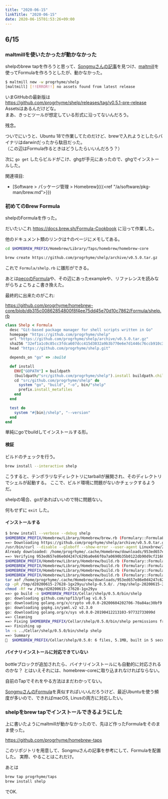 ```yaml
---
title: "2020-06-15"
linkTitle: "2020-06-15"
date: 2020-06-15T01:53:26+09:00
---
```


## 6/15
### maltmillを使いたかったが動かなかった

shelpのbrew tapを作ろうと思って、[Songmuさんの記事](https://songmu.jp/riji/entry/2019-02-22-maltmill.html)を見つけ、[maltmill](https://github.com/Songmu/maltmill)を使ってFormulaを作ろうとしたが、動かなかった。

```sh
$ maltmill new -w progrhyme/shelp
[maltmill] [!!ERROR!!] no assets found from latest release
```

いまGitHubの最新版は https://github.com/progrhyme/shelp/releases/tag/v0.5.1-pre-release  
Assetsはあるんだけどな。  
まあ、きっとツールが想定している形式に沿ってないんだろう。

残念。

ついでにいうと、Ubuntu 18で作業してたのだけど、brewで入れようとしたらバイナリはdarwinだったから駄目だった。  
（この辺はFormula作るときはどうしたらいいんだろう？）

次に `go get` したらビルドがこけ、ghgが手元にあったので、ghgでインストールした。

関連項目:

- [Software > パッケージ管理 > Homebrew]({{<ref "/a/software/pkg-man/brew.md">}})

### 初めてのBrew Formula

shelpのFormulaを作った。

だいたいこれ https://docs.brew.sh/Formula-Cookbook に沿って作業した。

他のドキュメント類のリンクは↑のページにメモしてある。

```sh
cd $HOMEBREW_PREFIX/Homebrew/Library/Taps/homebrew/homebrew-core

brew create https://github.com/progrhyme/shelp/archive/v0.5.0.tar.gz
```

これで `Formula/shelp.rb` に雛形ができる。

あとは[pecoのFormula](https://github.com/Homebrew/homebrew-core/blob/master/Formula/peco.rb)や、その辺にあったexampleや、リファレンスを読みながらちょこちょこ書き換えた。

最終的に出来たのがこれ:

https://github.com/progrhyme/homebrew-core/blob/db315c00862854800f8f4ee75dd45e70d10c7862/Formula/shelp.rb

```Ruby
class Shelp < Formula
  desc "Git-based package manager for shell scripts written in Go"
  homepage "https://github.com/progrhyme/shelp"
  url "https://github.com/progrhyme/shelp/archive/v0.5.0.tar.gz"
  sha256 "32ef1a1c0c85cc3fdca607dcc415d3032a9b3b770e6e7d1446c76ccb910c3c6a"
  head "https://github.com/progrhyme/shelp.git"

  depends_on "go" => :build

  def install
    ENV["GOPATH"] = buildpath
    (buildpath/"src/github.com/progrhyme/shelp").install buildpath.children
    cd "src/github.com/progrhyme/shelp" do
      system "go", "build", "-o", bin/"shelp"
      prefix.install_metafiles
    end
  end

  test do
    system "#{bin}/shelp", "--version"
  end
end
```

単純にgoでbuildしてインストールする形。

#### 検証

ビルドのチェックを行う。

```sh
brew install --interactive shelp
```

こうすると、テンポラリなディレクトリにtarballが展開され、そのディレクトリでシェルが起動する。
ここで、ビルド環境に問題がないかチェックするようだ。

shelpの場合、goがあればいいので特に問題ない。

何もせずに `exit` した。

#### インストールする

```sh
$ brew install --verbose --debug shelp
$HOMEBREW_PREFIX/Homebrew/Library/Homebrew/brew.rb (Formulary::FormulaLoader): loading $HOMEBREW_PREFIX/Homebrew/Library/Taps/homebrew/homebrew-core/Formula/go.rb
==> Downloading https://github.com/progrhyme/shelp/archive/v0.5.0.tar.gz
/usr/bin/curl --disable --globoff --show-error --user-agent Linuxbrew/2.4.0-41-g0125c4c\ \(Linux\;\ x86_64\ Ubuntu\ 18.04.4\ LTS\)\ curl/7.58.0 --retry 3 --location --silent --head --request GET https://github.com/progrhyme/shelp/archive/v0.5.0.tar.gz
Already downloaded: /home/progrhyme/.cache/Homebrew/downloads/953ed657e86e0d4247c629ba0e66f0a7a0690b35b0122db90d9cf2160b8a6a61--shelp-0.5.0.tar.gz
==> Verifying 953ed657e86e0d4247c629ba0e66f0a7a0690b35b0122db90d9cf2160b8a6a61--shelp-0.5.0.tar.gz checksum
$HOMEBREW_PREFIX/Homebrew/Library/Homebrew/build.rb (Formulary::FormulaLoader): loading $HOMEBREW_PREFIX/Homebrew/Library/Taps/homebrew/homebrew-core/Formula/go.rb
$HOMEBREW_PREFIX/Homebrew/Library/Homebrew/build.rb (Formulary::FormulaLoader): loading $HOMEBREW_PREFIX/Homebrew/Library/Taps/homebrew/homebrew-core/Formula/gcc.rb
$HOMEBREW_PREFIX/Homebrew/Library/Homebrew/build.rb (Formulary::FormulaLoader): loading $HOMEBREW_PREFIX/Homebrew/Library/Taps/homebrew/homebrew-core/Formula/binutils.rb
$HOMEBREW_PREFIX/Homebrew/Library/Homebrew/build.rb (Formulary::FormulaLoader): loading $HOMEBREW_PREFIX/Homebrew/Library/Taps/homebrew/homebrew-core/Formula/make.rb
tar xof /home/progrhyme/.cache/Homebrew/downloads/953ed657e86e0d4247c629ba0e66f0a7a0690b35b0122db90d9cf2160b8a6a61--shelp-0.5.0.tar.gz -C /tmp/d20200615-27628-1gx29yu
cp -pR /tmp/d20200615-27628-1gx29yu/shelp-0.5.0/. /tmp/shelp-20200615-27628-1cuvuid/shelp-0.5.0
chmod -Rf +w /tmp/d20200615-27628-1gx29yu
==> go build -o $HOMEBREW_PREFIX/Cellar/shelp/0.5.0/bin/shelp
go: downloading github.com/spf13/pflag v1.0.5
go: downloading golang.org/x/crypto v0.0.0-20200604202706-70a84ac30bf9
go: downloading gopkg.in/yaml.v2 v2.3.0
go: downloading golang.org/x/sys v0.0.0-20190412213103-97732733099d
==> Cleaning
==> Fixing $HOMEBREW_PREFIX/Cellar/shelp/0.5.0/bin/shelp permissions from 755 to 555
==> Finishing up
ln -s ../Cellar/shelp/0.5.0/bin/shelp shelp
==> Summary
🍺  $HOMEBREW_PREFIX/Cellar/shelp/0.5.0: 6 files, 5.1MB, built in 5 seconds
```

#### バイナリインストールに対応できていない

bottleブロックが追加されたら、バイナリインストールにも自動的に対応されるのかな？ とはいえそれには、homebrew-coreに取り込まれなければならない。

自前のTapでそれをやる方法はまだわかってない。

[SongmuさんのFormula](https://github.com/Songmu/homebrew-tap/tree/master/Formula)を真似すればいいんだろうけど、最近Ubuntuを使う頻度が多いので、できればmacOS, Linusの両方に対応したい。

### shelpをbrew tapでインストールできるようにした

上に書いたようにmaltmillが動かなかったので、先ほど作ったFormulaをそのまま使った。

https://github.com/progrhyme/homebrew-taps

このリポジトリを用意して、Songmuさんの記事を参考にして、Formulaを配置した。
実際、やることはこれだけ。

あとは

```sh
brew tap progrhyme/taps
brew install shelp
```

でOK.


